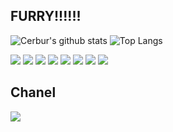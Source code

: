 ## FURRY!!!!!!

![Cerbur's github stats](https://github-readme-stats.vercel.app/api?username=Cerbur&show_icons=true&hide_border=true)
![Top Langs](https://github-readme-stats.vercel.app/api/top-langs/?username=Cerbur&layout=compact&hide_border=true)

[![](https://img.shields.io/badge/Windows-10-33aadd?style=flat-square&logo=windows&logoColor=6cf)]()
[![](https://img.shields.io/badge/macOS-High%20Sierra-33aadd?style=flat-square&logo=Apple&logoColor=6cf)]()
[![](https://img.shields.io/badge/Ubuntu-server-33aadd?style=flat-square&logo=Ubuntu&logoColor=6cf)]()
[![](https://img.shields.io/badge/Intellij%20IDEA-Ultimate-33aadd?style=flat-square&logo=Intellij-IDEA&logoColor=6cf)]()
[![](https://img.shields.io/badge/Android%20Studio-4.1-33aadd?style=flat-square&logo=Android-Studio&logoColor=6cf)]()
[![](https://img.shields.io/badge/Java11-007396?style=flat-square&logo=java&logoColor=white)]()
[![](https://img.shields.io/badge/Kotlin-00add8?style=flat-square&logo=kotlin&logoColor=white)]()
[![](https://img.shields.io/badge/Golang-00add8?style=flat-square&logo=go&logoColor=white)]()

## Chanel
[![](https://img.shields.io/badge/bilibili-奶盖犬犬-1DA1F2?style=flat-square&logo=bilibili&logoColor=white)](https://space.bilibili.com/6059813)


<!--
**Cerbur/Cerbur** is a ✨ _special_ ✨ repository because its `README.md` (this file) appears on your GitHub profile.

Here are some ideas to get you started:

- 🔭 I’m currently working on ...
- 🌱 I’m currently learning ...
- 👯 I’m looking to collaborate on ...
- 🤔 I’m looking for help with ...
- 💬 Ask me about ...
- 📫 How to reach me: ...
- 😄 Pronouns: ...
- ⚡ Fun fact: ...
-->
